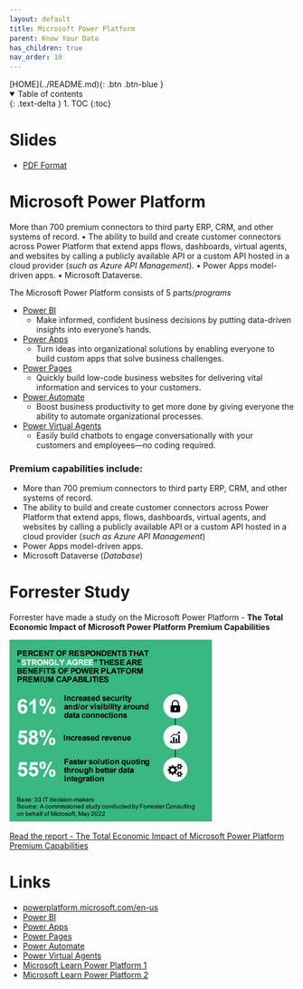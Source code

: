 ```yaml
---
layout: default
title: Microsoft Power Platform
parent: Know Your Data
has_children: true
nav_order: 10
---
```


<span class="fs-1">
[HOME](../README.md){: .btn .btn-blue }
</span>

<details open markdown="block">
  <summary>
    Table of contents
  </summary>
  {: .text-delta }
1. TOC
{:toc}
</details>

# Slides
- [PDF Format](./_slide/powerplatform.pdf)

# Microsoft Power Platform

More than 700 premium connectors to third party ERP, CRM, and other systems of 
record.
• The ability to build and create customer connectors across Power Platform that extend apps flows, dashboards, virtual agents, and websites by calling a publicly available API or a custom API hosted in a cloud provider (*such as Azure API Management*).
• Power Apps model-driven apps.
• Microsoft Dataverse.


The Microsoft Power Platform consists of 5 parts/*programs*

- [Power BI](https://powerbi.microsoft.com/)
    - Make informed, confident business decisions by putting data-driven insights into everyone’s hands. 
- [Power Apps](https://powerapps.microsoft.com/)
    - Turn ideas into organizational solutions by enabling everyone to build custom apps that solve business challenges.
- [Power Pages](https://powerpages.microsoft.com/)
    - Quickly build low-code business websites for delivering vital information and services to your customers.
- [Power Automate](https://powerautomate.microsoft.com/)
    - Boost business productivity to get more done by giving everyone the ability to automate organizational processes.
- [Power Virtual Agents](https://powervirtualagents.microsoft.com/)
    - Easily build chatbots to engage conversationally with your customers and employees—no coding required.

### Premium capabilities include:

- More than 700 premium connectors to third party ERP, CRM, and other systems of record.
- The ability to build and create customer connectors across Power Platform that extend apps, flows, dashboards, virtual  agents, and websites by calling a publicly available API or a custom API hosted in a cloud provider (*such as Azure API Management*)
- Power Apps model-driven apps.
- Microsoft Dataverse (*Database*)

# Forrester Study
Forrester have made a study on the Microsoft Power Platform - **The Total Economic Impact of Microsoft Power Platform Premium Capabilities**


![](./_image/question_1.jpg)

[Read the report - The Total Economic Impact of Microsoft Power Platform Premium Capabilities](./Forrester_The_Total-Economic-Impact.pdf)



# Links
- [powerplatform.microsoft.com/en-us](https://powerplatform.microsoft.com/en-us/)
- [Power BI](https://powerbi.microsoft.com/)
- [Power Apps](https://powerapps.microsoft.com/)
- [Power Pages](https://powerpages.microsoft.com/)
- [Power Automate](https://powerautomate.microsoft.com/)
- [Power Virtual Agents](https://powervirtualagents.microsoft.com/)
- [Microsoft Learn Power Platform 1](https://powerplatform.microsoft.com/en-us/what-is-power-platform/)
- [Microsoft Learn Power Platform 2](https://make.powerapps.com/environments/Default-d10c3c6e-c228-4944-8b6a-6067c6afe3c9/learn)